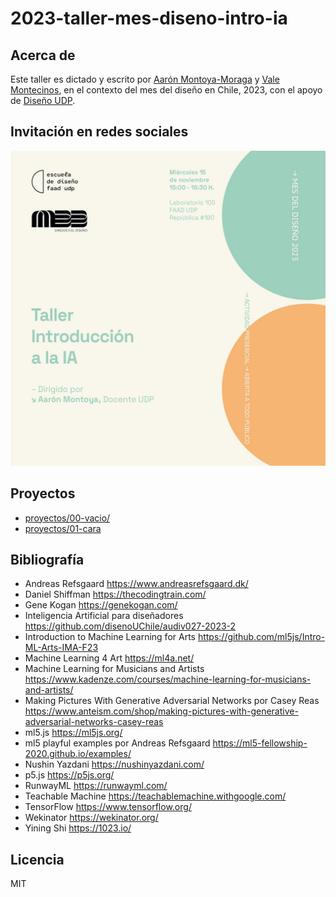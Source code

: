# 2023-taller-mes-diseno-intro-ia

## Acerca de

Este taller es dictado y escrito por [Aarón Montoya-Moraga](https://github.com/montoyamoraga) y [Vale Montecinos](https://github.com/menteneon), en el contexto del mes del diseño en Chile, 2023, con el apoyo de [Diseño UDP](https://github.com/disenoUDP).

## Invitación en redes sociales

![invitación de instagram](./grafica-invitacion.jpg)

## Proyectos

* [proyectos/00-vacio/](./proyectos/00-vacio/index.html)
* [proyectos/01-cara](./)

## Bibliografía

- Andreas Refsgaard https://www.andreasrefsgaard.dk/
- Daniel Shiffman https://thecodingtrain.com/
- Gene Kogan https://genekogan.com/
- Inteligencia Artificial para diseñadores https://github.com/disenoUChile/audiv027-2023-2
- Introduction to Machine Learning for Arts https://github.com/ml5js/Intro-ML-Arts-IMA-F23
- Machine Learning 4 Art https://ml4a.net/
- Machine Learning for Musicians and Artists https://www.kadenze.com/courses/machine-learning-for-musicians-and-artists/
- Making Pictures With Generative Adversarial Networks por Casey Reas https://www.anteism.com/shop/making-pictures-with-generative-adversarial-networks-casey-reas
- ml5.js https://ml5js.org/
- ml5 playful examples por Andreas Refsgaard https://ml5-fellowship-2020.github.io/examples/
- Nushin Yazdani https://nushinyazdani.com/
- p5.js https://p5js.org/
- RunwayML https://runwayml.com/
- Teachable Machine https://teachablemachine.withgoogle.com/
- TensorFlow https://www.tensorflow.org/
- Wekinator https://wekinator.org/
- Yining Shi https://1023.io/

## Licencia

MIT

